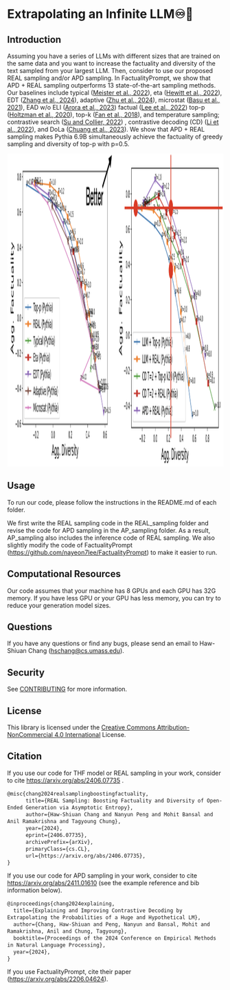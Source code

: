 # Extrapolating an Infinite LLM♾🤖

## Introduction

Assuming you have a series of LLMs with different sizes that are trained on the same data and you want to increase the factuality and diversity of the text sampled from your largest LLM. Then, consider to use our proposed REAL sampling and/or APD sampling. In FactualityPrompt, we show that APD + REAL sampling outperforms 13 state-of-the-art sampling methods. Our baselines include typical ([Meister et al., 2022](https://arxiv.org/abs/2202.00666)), eta ([Hewitt et al., 2022](https://arxiv.org/pdf/2210.15191)), EDT ([Zhang et al., 2024](https://arxiv.org/abs/2403.14541)), adaptive ([Zhu et al., 2024](https://arxiv.org/abs/2402.18223)), microstat ([Basu et al., 2021](https://arxiv.org/abs/2007.14966)), EAD w/o ELI ([Arora et al., 2023](https://arxiv.org/abs/2302.06784)) factual ([Lee et al., 2022](https://arxiv.org/abs/2206.04624)) top-p ([Holtzman et al., 2020](https://arxiv.org/pdf/1904.09751)), top-k ([Fan et al., 2018](https://arxiv.org/pdf/1805.04833)), and temperature sampling; contrastive search ([Su and Collier, 2022](https://arxiv.org/pdf/2210.14140)) , contrastive decoding (CD) ([Li et al., 2022](https://arxiv.org/pdf/2210.15097)), and DoLa ([Chuang et al., 2023](https://arxiv.org/pdf/2309.03883)). We show that APD + REAL sampling makes Pythia 6.9B simultaneously achieve the factuality of greedy sampling and diversity of top-p with p=0.5.

<p align="center"><img src="https://github.com/amazon-science/llm-asymptotic-decoding/blob/master/AP_sampling/imgs/Results.png?raw=true" width="2006" height="726"></p>

## Usage

To run our code, please follow the instructions in the README.md of each folder.

We first write the REAL sampling code in the REAL_sampling folder and revise the code for APD sampling in the AP_sampling folder. As a result, AP_sampling also includes the inference code of REAL sampling. We also slightly modify the code of FactualityPrompt (https://github.com/nayeon7lee/FactualityPrompt) to make it easier to run.

## Computational Resources

Our code assumes that your machine has 8 GPUs and each GPU has 32G memory. If you have less GPU or your GPU has less memory, you can try to reduce your generation model sizes.

## Questions

If you have any questions or find any bugs, please send an email to Haw-Shiuan Chang (hschang@cs.umass.edu).

## Security

See [CONTRIBUTING](CONTRIBUTING.md#security-issue-notifications) for more information.

## License

This library is licensed under the [Creative Commons Attribution-NonCommercial 4.0 International](https://creativecommons.org/licenses/by-nc/4.0/) License.

## Citation

If you use our code for THF model or REAL sampling in your work, consider to cite https://arxiv.org/abs/2406.07735 .
```
@misc{chang2024realsamplingboostingfactuality,
      title={REAL Sampling: Boosting Factuality and Diversity of Open-Ended Generation via Asymptotic Entropy},
      author={Haw-Shiuan Chang and Nanyun Peng and Mohit Bansal and Anil Ramakrishna and Tagyoung Chung},
      year={2024},
      eprint={2406.07735},
      archivePrefix={arXiv},
      primaryClass={cs.CL},
      url={https://arxiv.org/abs/2406.07735},
}
```

If you use our code for APD sampling in your work, consider to cite https://arxiv.org/abs/2411.01610 (see the example reference and bib information below).
```
@inproceedings{chang2024explaining,
  title={Explaining and Improving Contrastive Decoding by Extrapolating the Probabilities of a Huge and Hypothetical LM},
  author={Chang, Haw-Shiuan and Peng, Nanyun and Bansal, Mohit and Ramakrishna, Anil and Chung, Tagyoung},
  booktitle={Proceedings of the 2024 Conference on Empirical Methods in Natural Language Processing},
  year={2024},
}
```

If you use FactualityPrompt, cite their paper (https://arxiv.org/abs/2206.04624).
